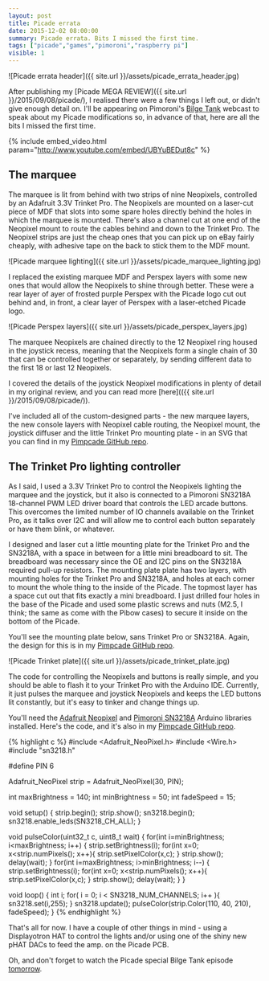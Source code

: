 ```yaml
---
layout: post
title: Picade errata
date: 2015-12-02 08:00:00
summary: Picade errata. Bits I missed the first time.
tags: ["picade","games","pimoroni","raspberry pi"]
visible: 1
---
```


![Picade errata header]({{ site.url }}/assets/picade_errata_header.jpg)

After publishing my [Picade MEGA REVIEW]({{ site.url }}/2015/09/08/picade/), I
realised there were a few things I left out, or didn't give enough detail on.
I'll be appearing on
Pimoroni's [Bilge Tank](https://www.youtube.com/watch?v=7W8505rPRXA) webcast to
speak about my Picade modifications so, in advance of that, here are all the
bits I missed the first time.

{% include embed_video.html param="http://www.youtube.com/embed/UBYuBEDut8c" %}

## The marquee

The marquee is lit from behind with two strips of nine Neopixels, controlled
by an Adafruit 3.3V Trinket Pro. The Neopixels are mounted on a laser-cut piece
of MDF that slots into some spare holes directly behind the holes in which the
marquee is mounted. There's also a channel cut at one end of the Neopixel mount
to route the cables behind and down to the Trinket Pro. The Neopixel strips
are just the cheap ones that you can pick up on eBay fairly cheaply, with
adhesive tape on the back to stick them to the MDF mount.

![Picade marquee lighting]({{ site.url }}/assets/picade_marquee_lighting.jpg)

I replaced the existing marquee MDF and Perspex layers with some new ones that
would allow the Neopixels to shine through better. These were a rear layer of
ayer of frosted purple Perspex with the Picade logo cut out behind and, in
front, a clear layer of Perspex with a laser-etched Picade logo.

![Picade Perspex layers]({{ site.url }}/assets/picade_perspex_layers.jpg)

The marquee Neopixels are chained directly to the 12 Neopixel ring housed in the
joystick recess, meaning that the Neopixels form a single chain of 30 that can
be controlled together or separately, by sending different data to the first 18
or last 12 Neopixels.

I covered the details of the joystick Neopixel modifications in plenty of detail
in my original review, and you can read more
[here](({{ site.url }}/2015/09/08/picade/)).

I've included all of the custom-designed parts - the new marquee layers, the
new console layers with Neopixel cable routing, the Neopixel mount, the joystick
diffuser and the little Trinket Pro mounting plate - in an SVG that you can find
in my [Pimpcade GitHub repo](https://github.com/sandyjmacdonald/pimpcade).

## The Trinket Pro lighting controller

As I said, I used a 3.3V Trinket Pro to control the Neopixels lighting the
marquee and the joystick, but it also is connected to a Pimoroni SN3218A
18-channel PWM LED driver board that controls the LED arcade buttons. This
overcomes the limited number of IO channels available on the Trinket Pro, as it
talks over I2C and will allow me to control each button separately or have them
blink, or whatever.

I designed and laser cut a little mounting plate for the Trinket Pro and the
SN3218A, with a space in between for a little mini breadboard to sit. The
breadboard was necessary since the OE and I2C pins on the SN3218A required
pull-up resistors. The mounting plate plate has two layers, with mounting holes
for the Trinket Pro and SN3218A, and holes at each corner to mount the whole
thing to the inside of the Picade. The topmost layer has a space cut out that
fits exactly a mini breadboard. I just drilled four holes in the base of the
Picade and used some plastic screws and nuts (M2.5, I think; the same as come
with the Pibow cases) to secure it inside on the bottom of the Picade.

You'll see the mounting plate below, sans Trinket Pro or SN3218A. Again, the
design for this is in my
[Pimpcade GitHub repo](https://github.com/sandyjmacdonald/pimpcade).

![Picade Trinket plate]({{ site.url }}/assets/picade_trinket_plate.jpg)

The code for controlling the Neopixels and buttons is really simple, and you
should be able to flash it to your Trinket Pro with the Arduino IDE. Currently,
it just pulses the marquee and joystick Neopixels and keeps the LED buttons lit
constantly, but it's easy to tinker and change things up.

You'll need the [Adafruit Neopixel](https://github.com/adafruit/Adafruit_NeoPixel)
and [Pimoroni SN3218A](https://github.com/pimoroni/pimoroni_arduino_sn3218)
Arduino libraries installed. Here's the code, and it's also in my
[Pimpcade GitHub repo](https://github.com/sandyjmacdonald/pimpcade).

{% highlight c %}
#include <Adafruit_NeoPixel.h>
#include <Wire.h>
#include "sn3218.h"

#define PIN 6

Adafruit_NeoPixel strip = Adafruit_NeoPixel(30, PIN);

int maxBrightness = 140;
int minBrightness = 50;
int fadeSpeed = 15;

void setup() {
  strip.begin();
  strip.show();
  sn3218.begin();
  sn3218.enable_leds(SN3218_CH_ALL);
}

void pulseColor(uint32_t c, uint8_t wait) {
  for(int i=minBrightness; i<maxBrightness; i++) {
      strip.setBrightness(i);
      for(int x=0; x<strip.numPixels(); x++){
        strip.setPixelColor(x,c);
      }
      strip.show();
      delay(wait);
  }
  for(int i=maxBrightness; i>minBrightness; i--) {
       strip.setBrightness(i);
      for(int x=0; x<strip.numPixels(); x++){
        strip.setPixelColor(x,c);
      }
      strip.show();
      delay(wait);
  }
}

void loop() {
  int i;
  for( i = 0; i < SN3218_NUM_CHANNELS; i++ ){
    sn3218.set(i,255);
    }
  sn3218.update();
  pulseColor(strip.Color(110, 40, 210), fadeSpeed);
}
{% endhighlight %}

That's all for now. I have a couple of other things in mind - using a
Displayotron HAT to control the lights and/or using one of the shiny new pHAT
DACs to feed the amp. on the Picade PCB.

Oh, and don't forget to watch the Picade special Bilge Tank episode
[tomorrow](https://www.youtube.com/watch?v=7W8505rPRXA).

